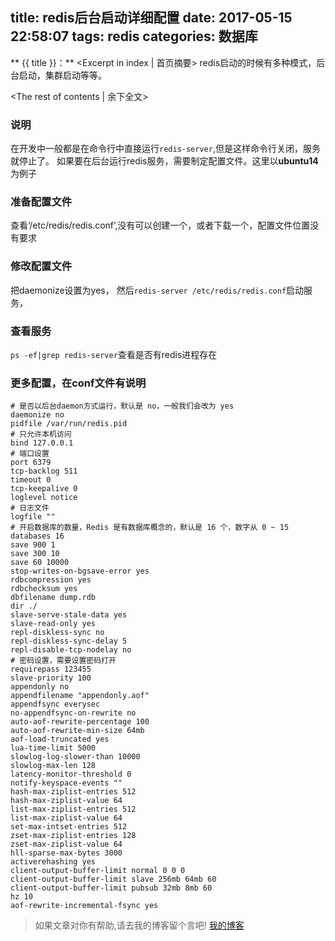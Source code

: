 title: redis后台启动详细配置
date: 2017-05-15 22:58:07
tags: redis
categories: 数据库
---
** {{ title }}：** <Excerpt in index | 首页摘要>
  redis启动的时候有多种模式，后台启动，集群启动等等。
<!-- more -->
<The rest of contents | 余下全文>

### 说明
在开发中一般都是在命令行中直接运行`redis-server`,但是这样命令行关闭，服务就停止了。
如果要在后台运行redis服务，需要制定配置文件。这里以**ubuntu14**为例子

### 准备配置文件
查看‘/etc/redis/redis.conf’,没有可以创建一个，或者下载一个，配置文件位置没有要求

### 修改配置文件
把daemonize设置为yes，
然后`redis-server /etc/redis/redis.conf`启动服务，

### 查看服务
`ps -ef|grep redis-server`查看是否有redis进程存在

### 更多配置，在conf文件有说明
```
# 是否以后台daemon方式运行，默认是 no，一般我们会改为 yes
daemonize no
pidfile /var/run/redis.pid
# 只允许本机访问
bind 127.0.0.1
# 端口设置
port 6379
tcp-backlog 511
timeout 0
tcp-keepalive 0
loglevel notice
# 日志文件
logfile ""
# 开启数据库的数量，Redis 是有数据库概念的，默认是 16 个，数字从 0 ~ 15
databases 16
save 900 1
save 300 10
save 60 10000
stop-writes-on-bgsave-error yes
rdbcompression yes
rdbchecksum yes
dbfilename dump.rdb
dir ./
slave-serve-stale-data yes
slave-read-only yes
repl-diskless-sync no
repl-diskless-sync-delay 5
repl-disable-tcp-nodelay no
# 密码设置，需要设置密码打开
requirepass 123455
slave-priority 100
appendonly no
appendfilename "appendonly.aof"
appendfsync everysec
no-appendfsync-on-rewrite no
auto-aof-rewrite-percentage 100
auto-aof-rewrite-min-size 64mb
aof-load-truncated yes
lua-time-limit 5000
slowlog-log-slower-than 10000
slowlog-max-len 128
latency-monitor-threshold 0
notify-keyspace-events ""
hash-max-ziplist-entries 512
hash-max-ziplist-value 64
list-max-ziplist-entries 512
list-max-ziplist-value 64
set-max-intset-entries 512
zset-max-ziplist-entries 128
zset-max-ziplist-value 64
hll-sparse-max-bytes 3000
activerehashing yes
client-output-buffer-limit normal 0 0 0
client-output-buffer-limit slave 256mb 64mb 60
client-output-buffer-limit pubsub 32mb 8mb 60
hz 10
aof-rewrite-incremental-fsync yes
```





> 如果文章对你有帮助,请去我的博客留个言吧! [我的博客][1]

[1]: http://geeksblog.cc
